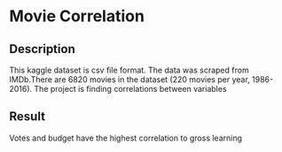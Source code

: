 # Movie Correlation

## Description
This kaggle dataset is csv file format. The data was scraped from IMDb.There are 6820 movies in the dataset (220 movies per year, 1986-2016).
The project is finding correlations between variables 

## Result
Votes and budget have the highest correlation to gross learning
